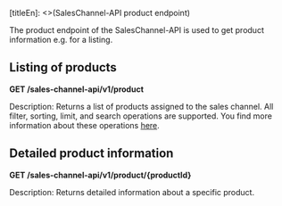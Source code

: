 [titleEn]: <>(SalesChannel-API product endpoint)

The product endpoint of the SalesChannel-API is used to get product information e.g. for a listing.

## Listing of products

**GET /sales-channel-api/v1/product**

Description: Returns a list of products assigned to the sales channel.
All filter, sorting, limit, and search operations are supported.
You find more information about these operations [here](./../3-api/50-filter-search-limit.md).

## Detailed product information

**GET /sales-channel-api/v1/product/{productId}**

Description: Returns detailed information about a specific product.
